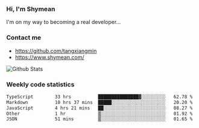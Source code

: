 ### Hi, I'm Shymean

I'm on my way to becoming a real developer...

### Contact me

- <https://github.com/tangxiangmin>
- <https://www.shymean.com/>

![Github Stats](https://github-readme-stats.vercel.app/api?username=tangxiangmin&show_icons=true&theme=dark)


###  Weekly code statistics

<!--START_SECTION:waka-->

```txt
TypeScript        33 hrs          ███████████████▓░░░░░░░░░   62.78 %
Markdown          10 hrs 37 mins  █████░░░░░░░░░░░░░░░░░░░░   20.20 %
JavaScript        4 hrs 21 mins   ██░░░░░░░░░░░░░░░░░░░░░░░   08.27 %
Other             1 hr            ▒░░░░░░░░░░░░░░░░░░░░░░░░   01.92 %
JSON              51 mins         ▒░░░░░░░░░░░░░░░░░░░░░░░░   01.65 %
```

<!--END_SECTION:waka-->